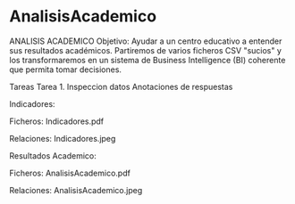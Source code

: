 # AnalisisAcademico

ANALISIS ACADEMICO
Objetivo: Ayudar a un centro educativo a entender sus resultados académicos. Partiremos de varios ficheros CSV "sucios" y los transformaremos en un sistema de Business Intelligence (BI) coherente que permita tomar decisiones.

Tareas
Tarea 1. Inspeccion datos
Anotaciones de respuestas

Indicadores:

Ficheros:
Indicadores.pdf

Relaciones:
Indicadores.jpeg

Resultados Academico:

Ficheros:
AnalisisAcademico.pdf

Relaciones:
AnalisisAcademico.jpeg
